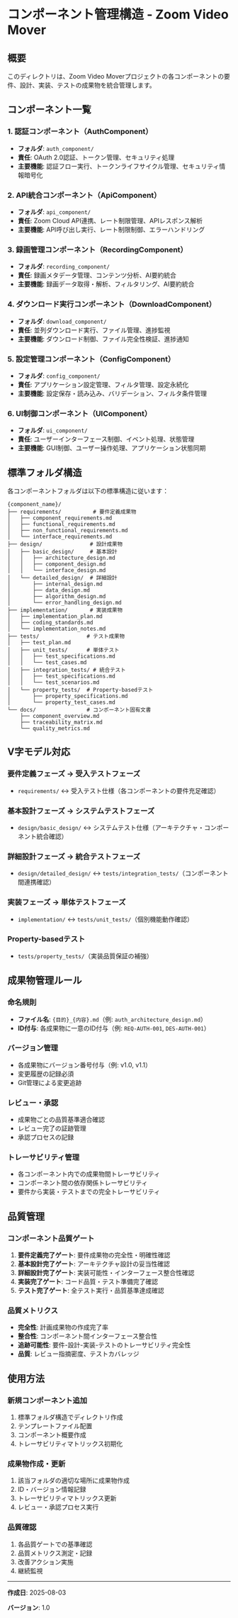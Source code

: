 # コンポーネント管理構造 - Zoom Video Mover

## 概要
このディレクトリは、Zoom Video Moverプロジェクトの各コンポーネントの要件、設計、実装、テストの成果物を統合管理します。

## コンポーネント一覧

### 1. 認証コンポーネント（AuthComponent）
- **フォルダ**: `auth_component/`
- **責任**: OAuth 2.0認証、トークン管理、セキュリティ処理
- **主要機能**: 認証フロー実行、トークンライフサイクル管理、セキュリティ情報暗号化

### 2. API統合コンポーネント（ApiComponent）
- **フォルダ**: `api_component/`
- **責任**: Zoom Cloud API連携、レート制限管理、APIレスポンス解析
- **主要機能**: API呼び出し実行、レート制限制御、エラーハンドリング

### 3. 録画管理コンポーネント（RecordingComponent）
- **フォルダ**: `recording_component/`
- **責任**: 録画メタデータ管理、コンテンツ分析、AI要約統合
- **主要機能**: 録画データ取得・解析、フィルタリング、AI要約統合

### 4. ダウンロード実行コンポーネント（DownloadComponent）
- **フォルダ**: `download_component/`
- **責任**: 並列ダウンロード実行、ファイル管理、進捗監視
- **主要機能**: ダウンロード制御、ファイル完全性検証、進捗通知

### 5. 設定管理コンポーネント（ConfigComponent）
- **フォルダ**: `config_component/`
- **責任**: アプリケーション設定管理、フィルタ管理、設定永続化
- **主要機能**: 設定保存・読み込み、バリデーション、フィルタ条件管理

### 6. UI制御コンポーネント（UIComponent）
- **フォルダ**: `ui_component/`
- **責任**: ユーザーインターフェース制御、イベント処理、状態管理
- **主要機能**: GUI制御、ユーザー操作処理、アプリケーション状態同期

## 標準フォルダ構造

各コンポーネントフォルダは以下の標準構造に従います：

```
{component_name}/
├── requirements/          # 要件定義成果物
│   ├── component_requirements.md
│   ├── functional_requirements.md
│   ├── non_functional_requirements.md
│   └── interface_requirements.md
├── design/               # 設計成果物
│   ├── basic_design/     # 基本設計
│   │   ├── architecture_design.md
│   │   ├── component_design.md
│   │   └── interface_design.md
│   └── detailed_design/  # 詳細設計
│       ├── internal_design.md
│       ├── data_design.md
│       ├── algorithm_design.md
│       └── error_handling_design.md
├── implementation/       # 実装成果物
│   ├── implementation_plan.md
│   ├── coding_standards.md
│   └── implementation_notes.md
├── tests/               # テスト成果物
│   ├── test_plan.md
│   ├── unit_tests/      # 単体テスト
│   │   ├── test_specifications.md
│   │   └── test_cases.md
│   ├── integration_tests/ # 統合テスト
│   │   ├── test_specifications.md
│   │   └── test_scenarios.md
│   └── property_tests/  # Property-basedテスト
│       ├── property_specifications.md
│       └── property_test_cases.md
└── docs/                # コンポーネント固有文書
    ├── component_overview.md
    ├── traceability_matrix.md
    └── quality_metrics.md
```

## V字モデル対応

### 要件定義フェーズ → 受入テストフェーズ
- `requirements/` ↔ 受入テスト仕様（各コンポーネントの要件充足確認）

### 基本設計フェーズ → システムテストフェーズ  
- `design/basic_design/` ↔ システムテスト仕様（アーキテクチャ・コンポーネント統合確認）

### 詳細設計フェーズ → 統合テストフェーズ
- `design/detailed_design/` ↔ `tests/integration_tests/`（コンポーネント間連携確認）

### 実装フェーズ → 単体テストフェーズ
- `implementation/` ↔ `tests/unit_tests/`（個別機能動作確認）

### Property-basedテスト
- `tests/property_tests/`（実装品質保証の補強）

## 成果物管理ルール

### 命名規則
- **ファイル名**: `{目的}_{内容}.md`（例: `auth_architecture_design.md`）
- **ID付与**: 各成果物に一意のID付与（例: `REQ-AUTH-001`, `DES-AUTH-001`）

### バージョン管理
- 各成果物にバージョン番号付与（例: v1.0, v1.1）
- 変更履歴の記録必須
- Git管理による変更追跡

### レビュー・承認
- 成果物ごとの品質基準適合確認
- レビュー完了の証跡管理
- 承認プロセスの記録

### トレーサビリティ管理
- 各コンポーネント内での成果物間トレーサビリティ
- コンポーネント間の依存関係トレーサビリティ
- 要件から実装・テストまでの完全トレーサビリティ

## 品質管理

### コンポーネント品質ゲート
1. **要件定義完了ゲート**: 要件成果物の完全性・明確性確認
2. **基本設計完了ゲート**: アーキテクチャ設計の妥当性確認
3. **詳細設計完了ゲート**: 実装可能性・インターフェース整合性確認
4. **実装完了ゲート**: コード品質・テスト準備完了確認
5. **テスト完了ゲート**: 全テスト実行・品質基準達成確認

### 品質メトリクス
- **完全性**: 計画成果物の作成完了率
- **整合性**: コンポーネント間インターフェース整合性
- **追跡可能性**: 要件-設計-実装-テストのトレーサビリティ完全性
- **品質**: レビュー指摘密度、テストカバレッジ

## 使用方法

### 新規コンポーネント追加
1. 標準フォルダ構造でディレクトリ作成
2. テンプレートファイル配置
3. コンポーネント概要作成
4. トレーサビリティマトリックス初期化

### 成果物作成・更新
1. 該当フォルダの適切な場所に成果物作成
2. ID・バージョン情報記録
3. トレーサビリティマトリックス更新
4. レビュー・承認プロセス実行

### 品質確認
1. 各品質ゲートでの基準確認
2. 品質メトリクス測定・記録
3. 改善アクション実施
4. 継続監視

---

**作成日**: 2025-08-03  
  
**バージョン**: 1.0
